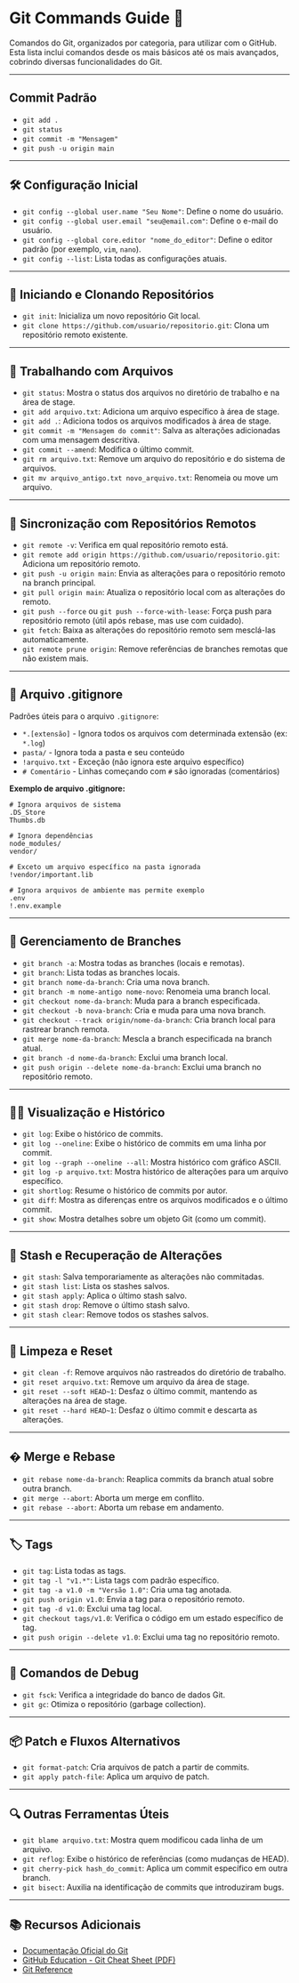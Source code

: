 # Git Commands Guide 🚀

Comandos do Git, organizados por categoria, para utilizar com o GitHub. Esta lista inclui comandos desde os mais básicos até os mais avançados, cobrindo diversas funcionalidades do Git.

---

## Commit Padrão
* `git add .`
* `git status`
* `git commit -m "Mensagem"`
* `git push -u origin main`

---

## 🛠️ Configuração Inicial

* `git config --global user.name "Seu Nome"`: Define o nome do usuário.
* `git config --global user.email "seu@email.com"`: Define o e-mail do usuário.
* `git config --global core.editor "nome_do_editor"`: Define o editor padrão (por exemplo, `vim`, `nano`).
* `git config --list`: Lista todas as configurações atuais.

---

## 📁 Iniciando e Clonando Repositórios

* `git init`: Inicializa um novo repositório Git local.
* `git clone https://github.com/usuario/repositorio.git`: Clona um repositório remoto existente.

---

## 📄 Trabalhando com Arquivos

* `git status`: Mostra o status dos arquivos no diretório de trabalho e na área de stage.
* `git add arquivo.txt`: Adiciona um arquivo específico à área de stage.
* `git add .`: Adiciona todos os arquivos modificados à área de stage.
* `git commit -m "Mensagem do commit"`: Salva as alterações adicionadas com uma mensagem descritiva.
* `git commit --amend`: Modifica o último commit.
* `git rm arquivo.txt`: Remove um arquivo do repositório e do sistema de arquivos.
* `git mv arquivo_antigo.txt novo_arquivo.txt`: Renomeia ou move um arquivo.

---

## 🔄 Sincronização com Repositórios Remotos

* `git remote -v`: Verifica em qual repositório remoto está.
* `git remote add origin https://github.com/usuario/repositorio.git`: Adiciona um repositório remoto.
* `git push -u origin main`: Envia as alterações para o repositório remoto na branch principal.
* `git pull origin main`: Atualiza o repositório local com as alterações do remoto.
* `git push --force` ou `git push --force-with-lease`: Força push para repositório remoto (útil após rebase, mas use com cuidado).
* `git fetch`: Baixa as alterações do repositório remoto sem mesclá-las automaticamente.
* `git remote prune origin`: Remove referências de branches remotas que não existem mais.

---

## 📌 Arquivo .gitignore

Padrões úteis para o arquivo `.gitignore`:
- `*.[extensão]` - Ignora todos os arquivos com determinada extensão (ex: `*.log`)
- `pasta/` - Ignora toda a pasta e seu conteúdo
- `!arquivo.txt` - Exceção (não ignora este arquivo específico)
- `# Comentário` - Linhas começando com `#` são ignoradas (comentários)

**Exemplo de arquivo .gitignore:**
```text
# Ignora arquivos de sistema
.DS_Store
Thumbs.db

# Ignora dependências
node_modules/
vendor/

# Exceto um arquivo específico na pasta ignorada
!vendor/important.lib

# Ignora arquivos de ambiente mas permite exemplo
.env
!.env.example
```

---

## 🌿 Gerenciamento de Branches

* `git branch -a`: Mostra todas as branches (locais e remotas).
* `git branch`: Lista todas as branches locais.
* `git branch nome-da-branch`: Cria uma nova branch.
* `git branch -m nome-antigo nome-novo`: Renomeia uma branch local.
* `git checkout nome-da-branch`: Muda para a branch especificada.
* `git checkout -b nova-branch`: Cria e muda para uma nova branch.
* `git checkout --track origin/nome-da-branch`: Cria branch local para rastrear branch remota.
* `git merge nome-da-branch`: Mescla a branch especificada na branch atual.
* `git branch -d nome-da-branch`: Exclui uma branch local.
* `git push origin --delete nome-da-branch`: Exclui uma branch no repositório remoto.

---

## 🕵️‍♂️ Visualização e Histórico

* `git log`: Exibe o histórico de commits.
* `git log --oneline`: Exibe o histórico de commits em uma linha por commit.
* `git log --graph --oneline --all`: Mostra histórico com gráfico ASCII.
* `git log -p arquivo.txt`: Mostra histórico de alterações para um arquivo específico.
* `git shortlog`: Resume o histórico de commits por autor.
* `git diff`: Mostra as diferenças entre os arquivos modificados e o último commit.
* `git show`: Mostra detalhes sobre um objeto Git (como um commit).
---

## 🧪 Stash e Recuperação de Alterações

* `git stash`: Salva temporariamente as alterações não commitadas.
* `git stash list`: Lista os stashes salvos.
* `git stash apply`: Aplica o último stash salvo.
* `git stash drop`: Remove o último stash salvo.
* `git stash clear`: Remove todos os stashes salvos.

---

## 🧹 Limpeza e Reset

* `git clean -f`: Remove arquivos não rastreados do diretório de trabalho.
* `git reset arquivo.txt`: Remove um arquivo da área de stage.
* `git reset --soft HEAD~1`: Desfaz o último commit, mantendo as alterações na área de stage.
* `git reset --hard HEAD~1`: Desfaz o último commit e descarta as alterações.

---

## � Merge e Rebase
* `git rebase nome-da-branch`: Reaplica commits da branch atual sobre outra branch.
* `git merge --abort`: Aborta um merge em conflito.
* `git rebase --abort`: Aborta um rebase em andamento.

---

## 🏷️ Tags

* `git tag`: Lista todas as tags.
* `git tag -l "v1.*"`: Lista tags com padrão específico.
* `git tag -a v1.0 -m "Versão 1.0"`: Cria uma tag anotada.
* `git push origin v1.0`: Envia a tag para o repositório remoto.
* `git tag -d v1.0`: Exclui uma tag local.
* `git checkout tags/v1.0`: Verifica o código em um estado específico de tag.
* `git push origin --delete v1.0`: Exclui uma tag no repositório remoto.

---

## 🧩 Comandos de Debug

* `git fsck`: Verifica a integridade do banco de dados Git.
* `git gc`: Otimiza o repositório (garbage collection).

---

## 📦 Patch e Fluxos Alternativos

* `git format-patch`: Cria arquivos de patch a partir de commits.
* `git apply patch-file`: Aplica um arquivo de patch.

---

## 🔍 Outras Ferramentas Úteis

* `git blame arquivo.txt`: Mostra quem modificou cada linha de um arquivo.
* `git reflog`: Exibe o histórico de referências (como mudanças de HEAD).
* `git cherry-pick hash_do_commit`: Aplica um commit específico em outra branch.
* `git bisect`: Auxilia na identificação de commits que introduziram bugs.

---

## 📚 Recursos Adicionais

* [Documentação Oficial do Git](https://git-scm.com/docs)
* [GitHub Education - Git Cheat Sheet (PDF)](https://education.github.com/git-cheat-sheet-education.pdf)
* [Git Reference](https://git.github.io/git-reference/)
